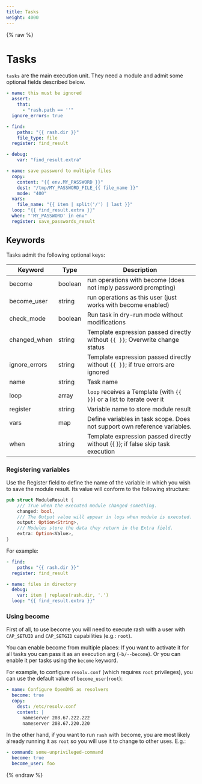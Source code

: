 ```yaml
---
title: Tasks
weight: 4000
---
```


{% raw %}
# Tasks

`tasks` are the main execution unit. They need a module and admit some optional fields described below.

```yaml
- name: this must be ignored
  assert:
    that:
      - "rash.path == ''"
  ignore_errors: true

- find:
    paths: "{{ rash.dir }}"
    file_type: file
  register: find_result

- debug:
    var: "find_result.extra"

- name: save password to multiple files
  copy:
    content: "{{ env.MY_PASSWORD }}"
    dest: "/tmp/MY_PASSWORD_FILE_{{ file_name }}"
    mode: "400"
  vars:
    file_name: "{{ item | split('/') | last }}"
  loop: "{{ find_result.extra }}"
  when: "'MY_PASSWORD' in env"
  register: save_passwords_result
```

## Keywords

Tasks admit the following optional keys:

| Keyword | Type   | Description |
|---------|--------|-------------|
| become | boolean | run operations with become (does not imply password prompting) |
| become_user | string | run operations as this user (just works with become enabled) |
| check_mode | boolean | Run task in dry-run mode without modifications |
| changed_when | string | Template expression passed directly without `{{ }}`; Overwrite change status |
| ignore_errors | string | Template expression passed directly without `{{ }}`; if true errors are ignored |
| name | string | Task name |
| loop | array | `loop` receives a Template (with `{{ }}`) or a list to iterate over it |
| register | string | Variable name to store module result |
| vars | map | Define variables in task scope. Does not support own reference variables. |
| when | string | Template expression passed directly without {{ }}; if false skip task execution |

### Registering variables

Use the Register field to define the name of the variable in which you wish to save
the module result. Its value will conform to the following structure:

```rust
pub struct ModuleResult {
    /// True when the executed module changed something.
    changed: bool,
    /// The Output value will appear in logs when module is executed.
    output: Option<String>,
    /// Modules store the data they return in the Extra field.
    extra: Option<Value>,
}
```

For example:

```yaml
- find:
    paths: "{{ rash.dir }}"
  register: find_result

- name: files in directory
  debug:
    var: item | replace(rash.dir, '.')
  loop: "{{ find_result.extra }}"
```

### Using become

First of all, to use become you will need to execute rash with a user with `CAP_SETUID` and
`CAP_SETGID` capabilities (e.g.: `root`).

You can enable become from multiple places: If you want to activate it for all tasks you can
pass it as an execution arg (`-b/--become`). Or you can enable it per tasks using the `become`
keyword.

For example, to configure `resolv.conf` (which requires `root` privileges), you can use the default
value of `become_user`(`root`):

```yaml
- name: Configure OpenDNS as resolvers
  become: true
  copy:
    dest: /etc/resolv.conf
    content: |
      nameserver 208.67.222.222
      nameserver 208.67.220.220
```

In the other hand, if you want to run `rash` with become, you are most likely already running it as
`root` so you will use it to change to other uses. E.g.:

```yaml
- command: some-unprivileged-command
  become: true
  become_user: foo
```
{% endraw %}